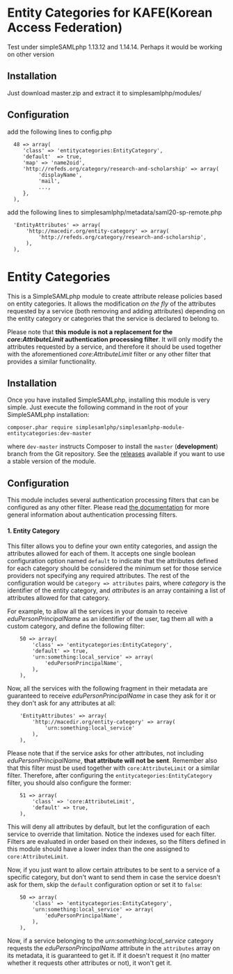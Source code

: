 Entity Categories for KAFE(Korean Access Federation)
====================================================
Test under simpleSAMLphp 1.13.12 and 1.14.14. Perhaps it would be working on other version

Installation
------------
Just download master.zip and extract it to simplesamlphp/modules/

Configuration
-------------
add the following lines to config.php

```
  48 => array(
     'class' => 'entitycategories:EntityCategory',
     'default'  => true,
     'map' => 'name2oid',
     'http://refeds.org/category/research-and-scholarship' => array(
          'displayName',
          'mail',
          ...,
     },
  ),

```

add the following lines to simplesamlphp/metadata/saml20-sp-remote.php
```
  'EntityAttributes' => array(
      'http://macedir.org/entity-category' => array(
          'http://refeds.org/category/research-and-scholarship',
      ),
  ),
```


Entity Categories
=================

This is a SimpleSAMLphp module to create attribute release policies based on entity categories. It allows the
modification _on the fly_ of the attributes requested by a service (both removing and adding attributes) depending on
the entity category or categories that the service is declared to belong to.

Please note that **this module is not a replacement for the _core:AttributeLimit_ authentication processing filter**. It
will only modify the attributes requested by a service, and therefore it should be used together with the aforementioned
_core:AttributeLimit_ filter or any other filter that provides a similar functionality.

Installation
------------

Once you have installed SimpleSAMLphp, installing this module is very simple. Just execute the following
command in the root of your SimpleSAMLphp installation:

```
composer.phar require simplesamlphp/simplesamlphp-module-entitycategories:dev-master
```

where `dev-master` instructs Composer to install the `master` (**development**) branch from the Git repository. See the
[releases](https://github.com/simplesamlphp/simplesamlphp-module-entitycategories/releases) available if you
want to use a stable version of the module.

Configuration
-------------

This module includes several authentication processing filters that can be configured as any other filter. Please read
[the documentation](https://simplesamlphp.org/docs/stable/simplesamlphp-authproc) for more general information about
authentication processing filters.

#### 1. Entity Category

This filter allows you to define your own entity categories, and assign the attributes allowed for each of them. It
accepts one single boolean configuration option named `default` to indicate that the attributes defined for each
category should be considered the minimum set for those service providers not specifying any required attributes. The
rest of the configuration would be `category => attributes` pairs, where *category* is the identifier of the entity
category, and *attributes* is an array containing a list of attributes allowed for that category.

For example, to allow all the services in your domain to receive *eduPersonPrincipalName* as an identifier of the user,
tag them all with a custom category, and define the following filter:

```
    50 => array(
        'class' => 'entitycategories:EntityCategory',
        'default' => true,
        'urn:something:local_service' => array(
            'eduPersonPrincipalName',
        ),
    ),
```

Now, all the services with the following fragment in their metadata are guaranteed to receive *eduPersonPrincipalName*
in case they ask for it or they don't ask for any attributes at all:

```
    'EntityAttributes' => array(
        'http://macedir.org/entity-category' => array(
            'urn:something:local_service'
        ),
    ),
```

Please note that if the service asks for other attributes, not including *eduPersonPrincipalName*, **that attribute will
not be sent**. Remember also that this filter must be used together with `core:AttributeLimit` or a similar filter.
Therefore, after configuring the `entitycategories:EntityCategory` filter, you should also configure the former:

```
    51 => array(
        'class' => 'core:AttributeLimit',
        'default' => true,
    ),
```

This will deny all attributes by default, but let the configuration of each service to override that limitation. Notice
the indexes used for each filter. Filters are evaluated in order based on their indexes, so the filters defined in this
module should have a lower index than the one assigned to `core:AttributeLimit`.

Now, if you just want to allow certain attributes to be sent to a service of a specific category, but don't want to send
them in case the service doesn't ask for them, skip the `default` configuration option or set it to `false`:

```
    50 => array(
        'class' => 'entitycategories:EntityCategory',
        'urn:something:local_service' => array(
            'eduPersonPrincipalName',
        ),
    ),
```

Now, if a service belonging to the _urn:something:local_service_ category requests the *eduPersonPrincipalName*
attribute in the `attributes` array on its metadata, it is guaranteed to get it. If it doesn't request it (no matter
whether it requests other attributes or not), it won't get it.
